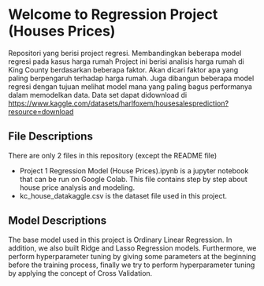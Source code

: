 # Welcome to Regression Project (Houses Prices)
Repositori yang berisi project regresi. Membandingkan beberapa model regresi pada kasus harga rumah
Project ini berisi analisis harga rumah di King County berdasarkan beberapa faktor. Akan dicari faktor apa yang paling berpengaruh terhadap harga rumah. Juga dibangun beberapa model regresi dengan tujuan melihat model mana yang paling bagus performanya dalam memodelkan data. Data set dapat didownload di https://www.kaggle.com/datasets/harlfoxem/housesalesprediction?resource=download

## File Descriptions
There are only 2 files in this repository (except the README file)

- Project 1 Regression Model (House Prices).ipynb is a jupyter notebook that can be run on Google Colab. This file contains step by step about house price analysis and modeling.
- kc_house_datakaggle.csv is the dataset file used in this project.

## Model Descriptions
The base model used in this project is Ordinary Linear Regression. In addition, we also built Ridge and Lasso Regression models. Furthermore, we perform hyperparameter tuning by giving some parameters at the beginning before the training process, finally we try to perform hyperparameter tuning by applying the concept of Cross Validation.
